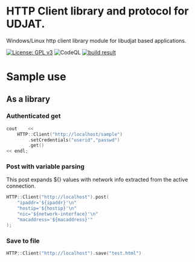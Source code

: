 # HTTP Client library and protocol for UDJAT.

Windows/Linux http client library module for libudjat based applications.

[![License: GPL v3](https://img.shields.io/badge/License-GPL%20v3-blue.svg)](https://www.gnu.org/licenses/gpl-3.0)
![CodeQL](https://github.com/PerryWerneck/udjat-module-http/workflows/CodeQL/badge.svg?branch=master)
[![build result](https://build.opensuse.org/projects/home:PerryWerneck:udjat/packages/udjat-module-http/badge.svg?type=percent)](https://build.opensuse.org/package/show/home:PerryWerneck:udjat/udjat-module-http)

# Sample use

## As a library

### Authenticated get

```C++
cout    <<
	HTTP::Client("http://localhost/sample")
		.setCredentials("userid","passwd")
		.get()
<< endl;
```

### Post with variable parsing

This post expands ${} values with network info extracted from the active connection.

```C++
HTTP::Client("http://localhost").post(
	"ipaddr='${ipaddr}'\n"
	"hostip='${hostip}'\n"
	"nic='${network-interface}'\n"
	"macaddress='${macaddress}'"
);
```

### Save to file

```C++
HTTP::Client("http://localhost").save("test.html")
```
